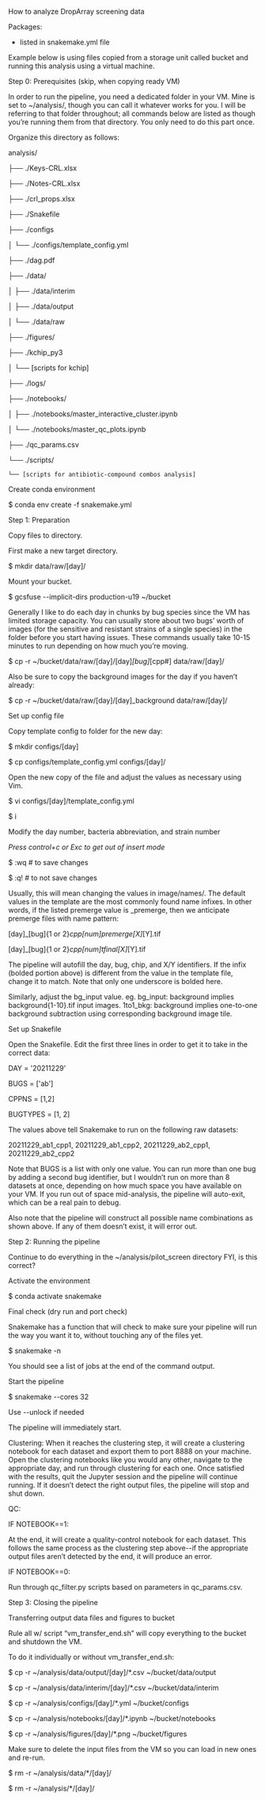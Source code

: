 How to analyze DropArray screening data

Packages:
- listed in snakemake.yml file


Example below is using files copied from a storage unit called bucket and running this analysis using a virtual machine.


Step 0: Prerequisites (skip, when copying ready VM)

In order to run the pipeline, you need a dedicated folder in your VM. Mine is set to ~/analysis/, though you can call it whatever works for you. I will be referring to that folder throughout; all commands below are listed as though you’re running them from that directory. You only need to do this part once.


Organize this directory as follows:

analysis/

├── ./Keys-CRL.xlsx

├── ./Notes-CRL.xlsx

├── ./crl_props.xlsx

├── ./Snakefile

├── ./configs

│   └── ./configs/template_config.yml

├── ./dag.pdf

├── ./data/

│   ├── ./data/interim

│   ├── ./data/output

│   └── ./data/raw

├── ./figures/

├── ./kchip_py3

│   └── [scripts for kchip]

├── ./logs/

├── ./notebooks/

│   ├── ./notebooks/master_interactive_cluster.ipynb

│   └── ./notebooks/master_qc_plots.ipynb

├── ./qc_params.csv

└── ./scripts/

    └── [scripts for antibiotic-compound combos analysis]
    

Create conda environment

$ conda env create -f snakemake.yml


Step 1: Preparation

Copy files to directory. 


First make a new target directory.

$ mkdir data/raw/[day]/


Mount your bucket.

$ gcsfuse --implicit-dirs production-u19 ~/bucket


Generally I like to do each day in chunks by bug species since the VM has limited storage capacity. You can usually store about two bugs’ worth of images (for the sensitive and resistant strains of a single species) in the folder before you start having issues. These commands usually take 10-15 minutes to run depending on how much you’re moving.

$ cp -r ~/bucket/data/raw/[day]/[day]_[bug]_[cpp#] data/raw/[day]/


Also be sure to copy the background images for the day if you haven’t already:

$ cp -r ~/bucket/data/raw/[day]/[day]_background data/raw/[day]/

Set up config file

Copy template config to folder for the new day:

$ mkdir configs/[day]

$ cp configs/template_config.yml configs/[day]/



Open the new copy of the file and adjust the values as necessary using Vim.  

$ vi configs/[day]/template_config.yml

$ i 

Modify the day number, bacteria abbreviation, and strain number

*Press control+c or Exc to get out of insert mode*

$ :wq # to save changes

$ :q! # to not save changes


Usually, this will mean changing the values in image/names/. The default values in the template are the most commonly found name infixes. In other words, if the listed premerge value is _premerge, then we anticipate premerge files with name pattern: 

[day]_[bug]{1 or 2}_cpp[num]_premerge_[X]_[Y].tif

[day]_[bug]{1 or 2}_cpp[num]_tfinal_[X]_[Y].tif

The pipeline will autofill the day, bug, chip, and X/Y identifiers. If the infix (bolded portion above) is different from the value in the template file, change it to match. Note that only one underscore is bolded here. 


Similarly, adjust the bg_input value. eg. bg_input: background implies background{1-10}.tif input images. 1to1_bkg: background implies one-to-one background subtraction using corresponding background image tile. 

Set up Snakefile

Open the Snakefile. Edit the first three lines in order to get it to take in the correct data: 

DAY = '20211229' 

BUGS = ['ab']

CPPNS = [1,2]

BUGTYPES = [1, 2]

The values above tell Snakemake to run on the following raw datasets:

20211229_ab1_cpp1, 20211229_ab1_cpp2, 20211229_ab2_cpp1, 20211229_ab2_cpp2


Note that BUGS is a list with only one value. You can run more than one bug by adding a second bug identifier, but I wouldn’t run on more than 8 datasets at once, depending on how much space you have available on your VM. If you run out of space mid-analysis, the pipeline will auto-exit, which can be a real pain to debug. 

Also note that the pipeline will construct all possible name combinations as shown above. If any of them doesn’t exist, it will error out. 


Step 2: Running the pipeline

Continue to do everything in the ~/analysis/pilot_screen directory FYI, is this correct?



Activate the environment

$ conda activate snakemake


Final check (dry run and port check)

Snakemake has a function that will check to make sure your pipeline will run the way you want it to, without touching any of the files yet. 

$ snakemake -n

You should see a list of jobs at the end of the command output.


Start the pipeline

$ snakemake --cores 32

Use --unlock if needed

The pipeline will immediately start. 


Clustering: When it reaches the clustering step, it will create a clustering notebook for each dataset and export them to port 8888 on your machine. Open the clustering notebooks like you would any other, navigate to the appropriate day, and run through clustering for each one. Once satisfied with the results, quit the Jupyter session and the pipeline will continue running. If it doesn’t detect the right output files, the pipeline will stop and shut down. 


QC: 

IF NOTEBOOK==1:

At the end, it will create a quality-control notebook for each dataset. This follows the same process as the clustering step above--if the appropriate output files aren’t detected by the end, it will produce an error.


IF NOTEBOOK==0:

Run through qc_filter.py scripts based on parameters in qc_params.csv.

Step 3: Closing the pipeline

Transferring output data files and figures to bucket

Rule all w/ script “vm_transfer_end.sh” will copy everything to the bucket and shutdown the VM.

To do it individually or without vm_transfer_end.sh:


$ cp -r ~/analysis/data/output/[day]/*.csv ~/bucket/data/output

$ cp -r ~/analysis/data/interim/[day]/*.csv ~/bucket/data/interim

$ cp -r ~/analysis/configs/[day]/*.yml ~/bucket/configs

$ cp -r ~/analysis/notebooks/[day]/*.ipynb ~/bucket/notebooks

$ cp -r ~/analysis/figures/[day]/*.png ~/bucket/figures



Make sure to delete the input files from the VM so you can load in new ones and re-run.


$ rm -r ~/analysis/data/*/[day]/

$ rm -r ~/analysis/*/[day]/
